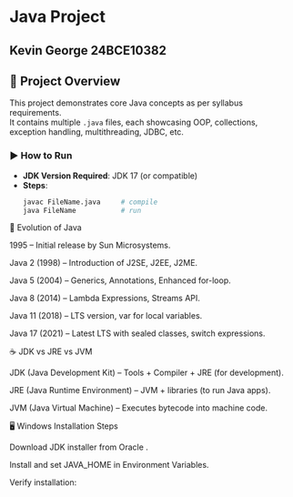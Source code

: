 # Java Project

## Kevin George 24BCE10382

## 📌 Project Overview
This project demonstrates core Java concepts as per syllabus requirements.  
It contains multiple `.java` files, each showcasing OOP, collections, exception handling, multithreading, JDBC, etc.  

### ▶️ How to Run
- **JDK Version Required**: JDK 17 (or compatible)
- **Steps**:
  ```bash
  javac FileName.java     # compile
  java FileName           # run


🌱 Evolution of Java

1995 – Initial release by Sun Microsystems.

Java 2 (1998) – Introduction of J2SE, J2EE, J2ME.

Java 5 (2004) – Generics, Annotations, Enhanced for-loop.

Java 8 (2014) – Lambda Expressions, Streams API.

Java 11 (2018) – LTS version, var for local variables.

Java 17 (2021) – Latest LTS with sealed classes, switch expressions.


☕ JDK vs JRE vs JVM

JDK (Java Development Kit) – Tools + Compiler + JRE (for development).

JRE (Java Runtime Environment) – JVM + libraries (to run Java apps).

JVM (Java Virtual Machine) – Executes bytecode into machine code.


🖥️ Windows Installation Steps

Download JDK installer from Oracle
.

Install and set JAVA_HOME in Environment Variables.

Verify installation:
